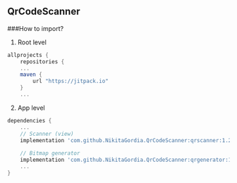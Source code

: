 ## QrCodeScanner

###How to import?

1. Root level

```groovy
allprojects {
    repositories {
    ...
    maven {
        url "https://jitpack.io"
    }
    ...
```

2. App level

```groovy
dependencies {
    ...
    // Scanner (view)
    implementation 'com.github.NikitaGordia.QrCodeScanner:qrscanner:1.2.4'
    
    // Bitmap generator
    implementation 'com.github.NikitaGordia.QrCodeScanner:qrgenerator:1.2.4'
    ...
}
```
